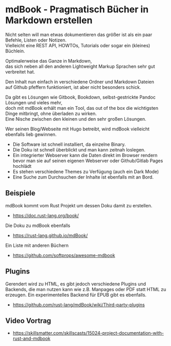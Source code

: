 # mdBook - Pragmatisch Bücher in Markdown erstellen

Nicht selten will man etwas dokumentieren das größer ist als ein paar Befehle, Listen oder Notizen.  
Vielleicht eine REST API, HOWTOs, Tutorials oder sogar ein (kleines) Büchlein.

Optimalerweise das Ganze in Markdown,  
das sich neben all den anderen Lightweight Markup Sprachen sehr gut verbreitet hat.

Den Inhalt nun einfach in verschiedene Ordner und Markdown Dateien  
auf Github pfeffern funktioniert, ist aber nicht besonders schick.

Da gibt es Lösungen wie Gitbook, Bookdown, selbst-gestrickte Pandoc Lösungen und vieles mehr,  
doch mit mdBook erhält man ein Tool, das out of the box die wichtigsten Dinge mitbringt, ohne überladen zu wirken.  
Eine Nische zwischen den kleinen und den sehr großen Lösungen.

Wer seinen Blog/Webseite mit Hugo betreibt, wird mdBook vielleicht ebenfalls lieb gewinnen.

- Die Software ist schnell installiert, da einzelne Binary.
- Die Doku ist schnell überblickt und man kann zeitnah loslegen.
- Ein integrierter Webserver kann die Daten direkt im Browser rendern  
  bevor man sie auf seinen eigenen Webserver oder Github/Gitlab Pages hochlädt
- Es stehen verschiedene Themes zu Verfügung (auch ein Dark Mode)
- Eine Suche zum Durchsuchen der Inhalte ist ebenfalls mit an Bord.

## Beispiele

mdBook kommt vom Rust Projekt um dessen Doku damit zu erstellen.

- https://doc.rust-lang.org/book/

Die Doku zu mdBook ebenfalls

- https://rust-lang.github.io/mdBook/

Ein Liste mit anderen Büchern

- https://github.com/softprops/awesome-mdbook

## Plugins

Gerendert wird zu HTML, es gibt jedoch verschiedene Plugins und Backends,
die man nutzen kann wie z.B. Manpages oder PDF statt HTML zu erzeugen.
Ein experimentelles Backend für EPUB gibt es ebenfalls.

- https://github.com/rust-lang/mdBook/wiki/Third-party-plugins

## Video Vortrag

- https://skillsmatter.com/skillscasts/15024-project-documentation-with-rust-and-mdbook
